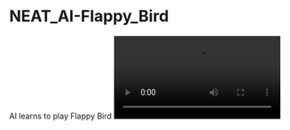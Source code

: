 # NEAT_AI-Flappy_Bird
AI learns to play Flappy Bird
![Alt text](/video.mp4?raw=true "Optional Title")
